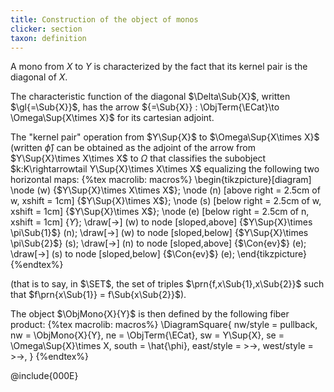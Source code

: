 ```yaml
---
title: Construction of the object of monos
clicker: section
taxon: definition
---
```


A mono from $X$ to $Y$ is characterized by the fact that its kernel pair is the diagonal of $X$.

The characteristic function of the diagonal $\Delta\Sub{X}$, written
$\gl{=\Sub{X}}$, has the arrow ${=\Sub{X}} : \ObjTerm{\ECat}\to
\Omega\Sup{X\times X}$ for its cartesian adjoint.

The "kernel pair" operation from $Y\Sup{X}$ to $\Omega\Sup{X\times X}$ (written $\hat{\phi}$) can be obtained as the adjoint of the arrow from $Y\Sup{X}\times X\times X$ to $\Omega$ that classifies the subobject $k:K\rightarrowtail Y\Sup{X}\times X\times X$ equalizing the following two horizontal maps:
{%tex macrolib: macros%}
\begin{tikzpicture}[diagram]
\node (w) {$Y\Sup{X}\times X\times X$};
\node (n) [above right = 2.5cm of w, xshift = 1cm] {$Y\Sup{X}\times X$};
\node (s) [below right = 2.5cm of w, xshift = 1cm] {$Y\Sup{X}\times X$};
\node (e) [below right = 2.5cm of n, xshift = 1cm] {$Y$};
\draw[->] (w) to node [sloped,above] {$Y\Sup{X}\times \pi\Sub{1}$} (n);
\draw[->] (w) to node [sloped,below] {$Y\Sup{X}\times \pi\Sub{2}$} (s);
\draw[->] (n) to node [sloped,above] {$\Con{ev}$} (e);
\draw[->] (s) to node [sloped,below] {$\Con{ev}$} (e);
\end{tikzpicture}
{%endtex%}

(that is to say, in $\SET$, the set of triples $\prn{f,x\Sub{1},x\Sub{2}}$ such that $f\prn{x\Sub{1}} = f\Sub{x\Sub{2}}$).

The object $\ObjMono{X}{Y}$ is then defined by the following fiber product:
{%tex macrolib: macros%}
\DiagramSquare{
  nw/style = pullback,
  nw = \ObjMono{X}{Y},
  ne = \ObjTerm{\ECat},
  sw = Y\Sup{X},
  se = \Omega\Sup{X}\times X,
  south = \hat{\phi},
  east/style = >->,
  west/style = >->,
}
{%endtex%}

@include{000E}
